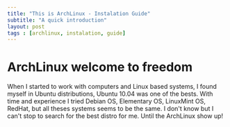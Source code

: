```yaml
---
title: "This is ArchLinux - Instalation Guide"
subtitle: "A quick introduction"
layout: post
tags : [archlinux, instalation, guide]
---
```


# ArchLinux welcome to freedom
When I started to work with computers and Linux based systems, I found myself in Ubuntu distributions, Ubuntu 10.04 was one of the bests. With time and experience I tried Debian OS, Elementary OS, LinuxMint OS, RedHat, but all theses systems seems to be the same. I don't know but I can't stop to search for the best distro for me. Until the ArchLinux show up!
